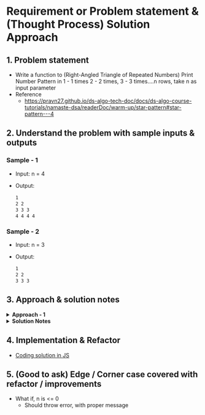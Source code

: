 # Requirement or Problem statement & (Thought Process) Solution Approach

## 1. Problem statement

- Write a function to (Right-Angled Triangle of Repeated Numbers) Print Number Pattern in 1 - 1 times 2 - 2 times, 3 - 3 times....n rows, take n as input parameter
- Reference
  - https://pravn27.github.io/ds-algo-tech-doc/docs/ds-algo-course-tutorials/namaste-dsa/readerDoc/warm-up/star-pattern#star-pattern---4

## 2. Understand the problem with sample inputs & outputs

### Sample - 1

- Input: n = 4
- Output:

      1
      2 2
      3 3 3
      4 4 4 4

### Sample - 2

- Input: n = 3
- Output:

      1
      2 2
      3 3 3

## 3. Approach & solution notes

<details>
  <summary><b>Approach - 1</b></summary>

- Thought Process / Approach - two pass / loops (i, j) solution

  - Think as 2D matrix with
    - i (how many rows required)
    - j (how many columns required)
  - 2 loops required - rows as i, columns as j
  - Outer loop, row as i
  - define append variable to hold number like 1 2 ...etc
    - appendNum = "";
  - Inner loop, column as j, will run till i+1 or j <= i
    - appendNum = appendNum + i;
  - Print appendNum

- Make sure dry run with sample examples with notebooks

- Complexity

  - Time Complexity: O(n<sup>2</sup>), since its nested loops with 2 loops i, j
  - Space Complexity: O(1)

</details>

<details>
  <summary><b>Solution Notes</b></summary>

- ![alt text](./img/solution.png)

</details>

## 4. Implementation & Refactor

- [Coding solution in JS](./index.js)

## 5. (Good to ask) Edge / Corner case covered with refactor / improvements

- What if, n is <= 0
  - Should throw error, with proper message
